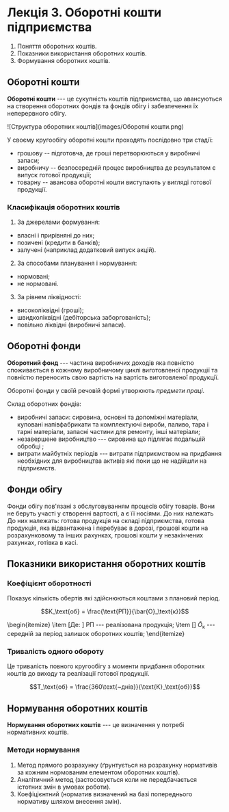 # Лекція 3. Оборотні кошти підприємства

1. Поняття оборотних коштів.
2. Показники використання оборотних коштів.
3. Формування оборотних коштів.

## Оборотні кошти

__Оборотні кошти__ --- це сукупність коштів підприємства, що авансуються на створення оборотних
фондів та фондів обігу і забезпечення їх неперервного обігу.

![Структура оборотних коштів](images/Оборотні кошти.png)

У своєму кругообігу оборотні кошти проходять послідовно три стадії:

- грошову -- підготовча, де гроші перетворюються у виробничі запаси;
- виробничу -- безпосередній процес виробництва де результатом є випуск готової продукції;
- товарну -- авансова оборотні кошти виступають у вигляді готової продукції.

### Класифікація оборотних коштів

1. За джерелами формування:
- власні і прирівняні до них;
- позичені (кредити в банків);
- залучені (наприклад додатковий випуск акцій).
2. За способами планування і нормування:
- нормовані;
- не нормовані.
3. За рівнем ліквідності:
- високоліквідні (гроші);
- швидколіквідні (дебіторська заборгованість);
- повільно ліквідні (виробничі запаси).

## Оборотні фонди

__Оборотний фонд__ --- частина виробничих доходів яка повністю споживається в кожному виробничому циклі виготовленої
продукції та повністю переносить свою вартість на вартість виготовленої продукції.

Оборотні фонди у своїй речовій формі утворюють _предмети праці_.

Склад оборотних фондів:

- виробничі запаси: сировина, основні та допоміжні матеріали, куповані напівфабрикати та
комплектуючі вироби, паливо, тара і тарні матеріали, запасні частини для ремонту, інші
матеріали;
- незавершене виробництво --- сировина що підлягає подальшій обробці ;
- витрати майбутніх періодів --- витрати підприємством на придбання необхідних для виробництва
активів які поки що не надійшли на підприємств.

## Фонди обігу

Фонди обігу пов'язані з обслуговуванням процесів обігу товарів. Вони не беруть участі у створенні
вартості, а є її носіями. До них належать До них належать: готова продукція на складі підприємства,
готова продукція, яка відвантажена і перебуває в дорозі, грошові кошти на розрахунковому та інших
рахунках, грошові кошти у незакінчених рахунках, готівка в касі.

## Показники використання оборотних коштів

### Коефіцієнт оборотності

Показує кількість обертів які здійснюються коштами з плановий період.

$$K_\text{об} = \frac{\text{РП}}{\bar{O}_\text{к}}$$

\begin{itemize}
\item [Де: ] $\text{РП}$ --- реалізована продукція;
\item [] $\bar{O}_\text{к}$ --- середній за період залишок оборотних коштів;
\end{itemize}

### Тривалість одного обороту

Це тривалість повного кругообігу з моменти придбання оборотних коштів до виходу та реалізації готової
продукції.

$$T_\text{об} = \frac{360\text{~днів}}{\text{K}_\text{об}}$$

## Нормування оборотних коштів

__Нормування оборотних коштів__ --- це визначення у потребі нормативних коштів.

### Методи нормування

1. Метод прямого розрахунку (ґрунтується на розрахунку нормативів за кожним нормованим елементом
оборотних коштів).
2. Аналітичний метод (застосовується коли не передбачається істотних змін в умовах роботи).
3. Коефіцієнтний (норматив визначений на базі попереднього нормативу шляхом внесення змін).
